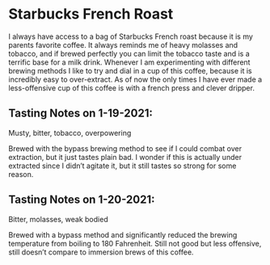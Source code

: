 # Starbucks French Roast
I always have access to a bag of Starbucks French roast because it is my parents favorite coffee. It always reminds me of heavy molasses and tobacco, and if brewed perfectly you can limit the tobacco taste and is a terrific base for a milk drink. Whenever I am experimenting with different brewing methods I like to try and dial in a cup of this coffee, because it is incredibly easy to over-extract. As of now the only times I have ever made a less-offensive cup of this coffee is with a french press and clever dripper.

## Tasting Notes on 1-19-2021:
Musty, bitter, tobacco, overpowering

Brewed with the bypass brewing method to see if I could combat over extraction, but it just tastes plain bad. I wonder if this is actually under extracted since I didn’t agitate it, but it still tastes so strong for some reason.

## Tasting Notes on 1-20-2021:
Bitter, molasses, weak bodied

Brewed with a bypass method and significantly reduced the brewing temperature from boiling to 180 Fahrenheit. Still not good but less offensive, still doesn’t compare to immersion brews of this coffee.
